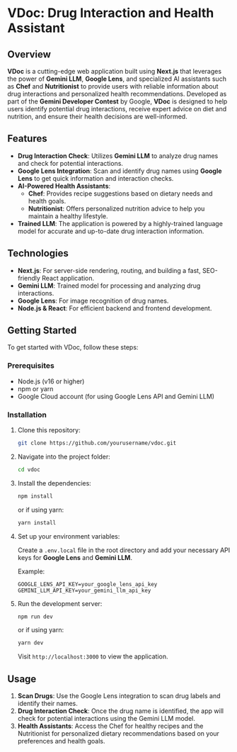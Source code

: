 
# VDoc: Drug Interaction and Health Assistant

## Overview

**VDoc** is a cutting-edge web application built using **Next.js** that leverages the power of **Gemini LLM**, **Google Lens**, and specialized AI assistants such as **Chef** and **Nutritionist** to provide users with reliable information about drug interactions and personalized health recommendations. Developed as part of the **Gemini Developer Contest** by Google, **VDoc** is designed to help users identify potential drug interactions, receive expert advice on diet and nutrition, and ensure their health decisions are well-informed.

## Features

- **Drug Interaction Check**: Utilizes **Gemini LLM** to analyze drug names and check for potential interactions.
- **Google Lens Integration**: Scan and identify drug names using **Google Lens** to get quick information and interaction checks.
- **AI-Powered Health Assistants**:
  - **Chef**: Provides recipe suggestions based on dietary needs and health goals.
  - **Nutritionist**: Offers personalized nutrition advice to help you maintain a healthy lifestyle.
- **Trained LLM**: The application is powered by a highly-trained language model for accurate and up-to-date drug interaction information.

## Technologies

- **Next.js**: For server-side rendering, routing, and building a fast, SEO-friendly React application.
- **Gemini LLM**: Trained model for processing and analyzing drug interactions.
- **Google Lens**: For image recognition of drug names.
- **Node.js & React**: For efficient backend and frontend development.

## Getting Started

To get started with VDoc, follow these steps:

### Prerequisites

- Node.js (v16 or higher)
- npm or yarn
- Google Cloud account (for using Google Lens API and Gemini LLM)

### Installation

1. Clone this repository:

   ```bash
   git clone https://github.com/yourusername/vdoc.git
   ```

2. Navigate into the project folder:

   ```bash
   cd vdoc
   ```

3. Install the dependencies:

   ```bash
   npm install
   ```

   or if using yarn:

   ```bash
   yarn install
   ```

4. Set up your environment variables:

   Create a `.env.local` file in the root directory and add your necessary API keys for **Google Lens** and **Gemini LLM**.

   Example:

   ```
   GOOGLE_LENS_API_KEY=your_google_lens_api_key
   GEMINI_LLM_API_KEY=your_gemini_llm_api_key
   ```

5. Run the development server:

   ```bash
   npm run dev
   ```

   or if using yarn:

   ```bash
   yarn dev
   ```

   Visit `http://localhost:3000` to view the application.

## Usage

1. **Scan Drugs**: Use the Google Lens integration to scan drug labels and identify their names.
2. **Drug Interaction Check**: Once the drug name is identified, the app will check for potential interactions using the Gemini LLM model.
3. **Health Assistants**: Access the Chef for healthy recipes and the Nutritionist for personalized dietary recommendations based on your preferences and health goals.
